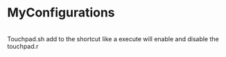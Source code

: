 
<h1>MyConfigurations</h1>
<br />
Touchpad.sh add to the shortcut like a execute will enable and disable the touchpad.r

